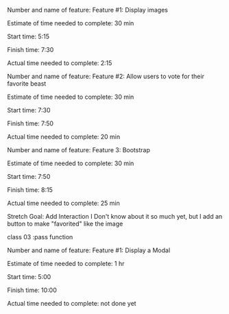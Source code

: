 Number and name of feature: Feature #1: Display images

Estimate of time needed to complete: 30 min

Start time: 5:15

Finish time: 7:30

Actual time needed to complete: 2:15 


Number and name of feature: Feature #2: Allow users to vote for their favorite beast

Estimate of time needed to complete: 30 min

Start time: 7:30

Finish time: 7:50

Actual time needed to complete: 20 min

Number and name of feature: Feature 3: Bootstrap

Estimate of time needed to complete: 30 min

Start time: 7:50

Finish time: 8:15

Actual time needed to complete: 25 min

Stretch Goal: Add Interaction
I Don't know about it so much yet, but I add an button to make "favorited" like the image



class 03 :pass function


Number and name of feature: Feature #1: Display a Modal

Estimate of time needed to complete: 1 hr

Start time: 5:00

Finish time: 10:00

Actual time needed to complete: not done yet






